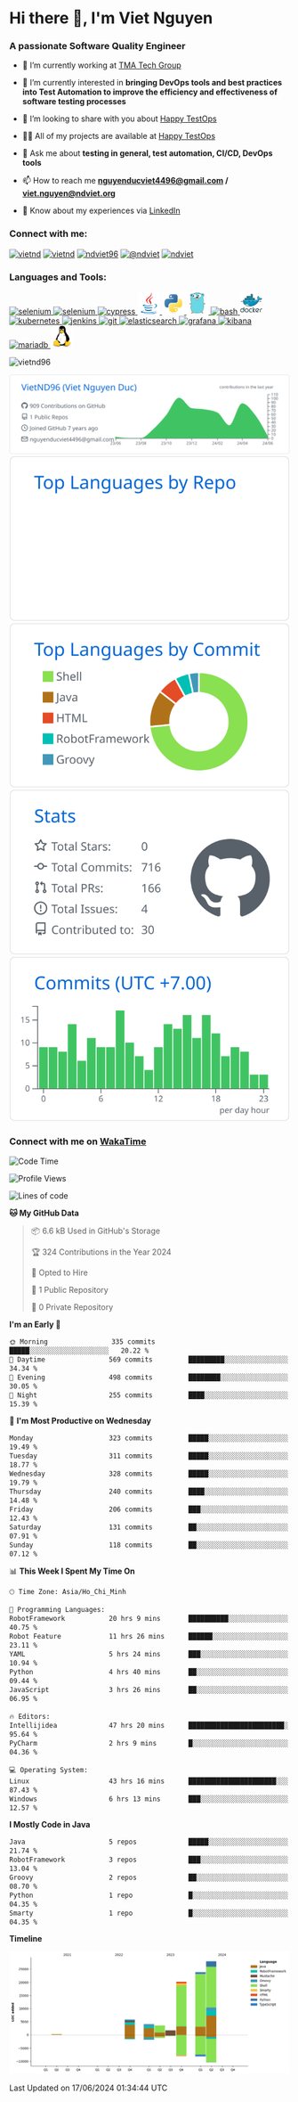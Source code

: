 <h1 align="left">Hi there 👋, I'm Viet Nguyen</h1>
<h3 align="left">A passionate Software Quality Engineer</h3>

- 🔭 I’m currently working at [TMA Tech Group](https://www.tmasolutions.vn/)

- 🌱 I’m currently interested in **bringing DevOps tools and best practices into Test Automation to improve the
  efficiency and effectiveness of software testing processes**

- 👯 I’m looking to share with you about [Happy TestOps](https://github.com/ndviet)

- 👨‍💻 All of my projects are available at [Happy TestOps](https://github.com/ndviet)

- 💬 Ask me about **testing in general, test automation, CI/CD, DevOps tools**

- 📫 How to reach me **nguyenducviet4496@gmail.com / viet.nguyen@ndviet.org**

- 📄 Know about my experiences via [LinkedIn](https://www.linkedin.com/in/vietnd96/)

<h3 align="left">Connect with me:</h3>
<p align="left">
<a href="https://linkedin.com/in/vietnd96" target="blank"><img align="center" src="https://raw.githubusercontent.com/rahuldkjain/github-profile-readme-generator/master/src/images/icons/Social/linked-in-alt.svg" alt="vietnd" height="30" width="40" /></a>
<a href="https://fb.com/vietnd96" target="blank"><img align="center" src="https://raw.githubusercontent.com/rahuldkjain/github-profile-readme-generator/master/src/images/icons/Social/facebook.svg" alt="vietnd" height="30" width="40" /></a>
<a href="https://instagram.com/vietnd96" target="blank"><img align="center" src="https://raw.githubusercontent.com/rahuldkjain/github-profile-readme-generator/master/src/images/icons/Social/instagram.svg" alt="ndviet96" height="30" width="40" /></a>
<a href="https://medium.com/@ndviet" target="blank"><img align="center" src="https://raw.githubusercontent.com/rahuldkjain/github-profile-readme-generator/master/src/images/icons/Social/medium.svg" alt="@ndviet" height="30" width="40" /></a>
<a href="https://dev.to/ndviet" target="blank"><img align="center" src="https://raw.githubusercontent.com/rahuldkjain/github-profile-readme-generator/master/src/images/icons/Social/devto.svg" alt="ndviet" height="30" width="40" /></a>
</p>

<h3 align="left">Languages and Tools:</h3>
<p align="left">  
  <a href="https://www.selenium.dev" target="_blank" rel="noreferrer"> <img src="https://raw.githubusercontent.com/SeleniumHQ/docker-selenium/trunk/logo.png" alt="selenium" width="40" height="40"/> </a> 
  <a href="https://playwright.dev" target="_blank" rel="noreferrer"> <img src="https://playwright.dev/img/playwright-logo.svg" alt="selenium" width="40" height="40"/> </a>  
  <a href="https://www.cypress.io" target="_blank" rel="noreferrer"> <img src="https://avatars.githubusercontent.com/u/8908513" alt="cypress" width="40" height="40"/> </a> 
  <a href="https://www.java.com" target="_blank" rel="noreferrer"> <img src="https://raw.githubusercontent.com/devicons/devicon/master/icons/java/java-original.svg" alt="java" width="40" height="40"/> </a>
  <a href="https://www.python.org" target="_blank" rel="noreferrer"> <img src="https://raw.githubusercontent.com/devicons/devicon/master/icons/python/python-original.svg" alt="python" width="40" height="40"/> </a>
  <a href="https://golang.org" target="_blank" rel="noreferrer"> <img src="https://raw.githubusercontent.com/devicons/devicon/master/icons/go/go-original.svg" alt="go" width="40" height="40"/> </a> 
  <a href="https://www.gnu.org/software/bash/" target="_blank" rel="noreferrer"> <img src="https://www.vectorlogo.zone/logos/gnu_bash/gnu_bash-icon.svg" alt="bash" width="40" height="40"/> </a>
  <a href="https://www.docker.com/" target="_blank" rel="noreferrer"> <img src="https://raw.githubusercontent.com/devicons/devicon/master/icons/docker/docker-original-wordmark.svg" alt="docker" width="40" height="40"/> </a>  
  <a href="https://kubernetes.io" target="_blank" rel="noreferrer"> <img src="https://www.vectorlogo.zone/logos/kubernetes/kubernetes-icon.svg" alt="kubernetes" width="40" height="40"/> </a>  
  <a href="https://www.jenkins.io" target="_blank" rel="noreferrer"> <img src="https://www.vectorlogo.zone/logos/jenkins/jenkins-icon.svg" alt="jenkins" width="40" height="40"/> </a> 
  <a href="https://git-scm.com/" target="_blank" rel="noreferrer"> <img src="https://www.vectorlogo.zone/logos/git-scm/git-scm-icon.svg" alt="git" width="40" height="40"/> </a> 
  <a href="https://www.elastic.co" target="_blank" rel="noreferrer"> <img src="https://www.vectorlogo.zone/logos/elastic/elastic-icon.svg" alt="elasticsearch" width="40" height="40"/> </a> 
  <a href="https://grafana.com" target="_blank" rel="noreferrer"> <img src="https://www.vectorlogo.zone/logos/grafana/grafana-icon.svg" alt="grafana" width="40" height="40"/> </a> 
  <a href="https://www.elastic.co/kibana" target="_blank" rel="noreferrer"> <img src="https://www.vectorlogo.zone/logos/elasticco_kibana/elasticco_kibana-icon.svg" alt="kibana" width="40" height="40"/> </a>
  <a href="https://mariadb.org/" target="_blank" rel="noreferrer"> <img src="https://www.vectorlogo.zone/logos/mariadb/mariadb-icon.svg" alt="mariadb" width="40" height="40"/> </a> 
  <a href="https://www.linux.org/" target="_blank" rel="noreferrer"> <img src="https://raw.githubusercontent.com/devicons/devicon/master/icons/linux/linux-original.svg" alt="linux" width="40" height="40"/> </a> 
</p>

<p align="left"> <img src="https://komarev.com/ghpvc/?username=vietnd96&label=GitHub%20Profile%20Views&color=0e75b6&style=flat" alt="vietnd96" /> </p>

[![](https://raw.githubusercontent.com/vietnd96/vietnd96/main/profile-summary-card-output/github/0-profile-details.svg)](#)
[![](https://raw.githubusercontent.com/vietnd96/vietnd96/main/profile-summary-card-output/github/1-repos-per-language.svg)](#)
[![](https://raw.githubusercontent.com/vietnd96/vietnd96/main/profile-summary-card-output/github/2-most-commit-language.svg)](#)
[![](https://raw.githubusercontent.com/vietnd96/vietnd96/main/profile-summary-card-output/github/3-stats.svg)](#)
[![](https://raw.githubusercontent.com/vietnd96/vietnd96/main/profile-summary-card-output/github/4-productive-time.svg)](#)

<h3 align="left">Connect with me on <a href="https://wakatime.com/@vietnd96" target="_blank" rel="noreferrer">
WakaTime</a> </h3>

<!--START_SECTION:waka-->
![Code Time](http://img.shields.io/badge/Code%20Time-1%2C053%20hrs%2050%20mins-blue)

![Profile Views](http://img.shields.io/badge/Profile%20Views-14-blue)

![Lines of code](https://img.shields.io/badge/From%20Hello%20World%20I%27ve%20Written-87.9%20thousand%20lines%20of%20code-blue)

**🐱 My GitHub Data** 

> 📦 6.6 kB Used in GitHub's Storage 
 > 
> 🏆 324 Contributions in the Year 2024
 > 
> 💼 Opted to Hire
 > 
> 📜 1 Public Repository 
 > 
> 🔑 0 Private Repository 
 > 
**I'm an Early 🐤** 

```text
🌞 Morning                335 commits         █████░░░░░░░░░░░░░░░░░░░░   20.22 % 
🌆 Daytime                569 commits         █████████░░░░░░░░░░░░░░░░   34.34 % 
🌃 Evening                498 commits         ████████░░░░░░░░░░░░░░░░░   30.05 % 
🌙 Night                  255 commits         ████░░░░░░░░░░░░░░░░░░░░░   15.39 % 
```
📅 **I'm Most Productive on Wednesday** 

```text
Monday                   323 commits         █████░░░░░░░░░░░░░░░░░░░░   19.49 % 
Tuesday                  311 commits         █████░░░░░░░░░░░░░░░░░░░░   18.77 % 
Wednesday                328 commits         █████░░░░░░░░░░░░░░░░░░░░   19.79 % 
Thursday                 240 commits         ████░░░░░░░░░░░░░░░░░░░░░   14.48 % 
Friday                   206 commits         ███░░░░░░░░░░░░░░░░░░░░░░   12.43 % 
Saturday                 131 commits         ██░░░░░░░░░░░░░░░░░░░░░░░   07.91 % 
Sunday                   118 commits         ██░░░░░░░░░░░░░░░░░░░░░░░   07.12 % 
```


📊 **This Week I Spent My Time On** 

```text
🕑︎ Time Zone: Asia/Ho_Chi_Minh

💬 Programming Languages: 
RobotFramework           20 hrs 9 mins       ██████████░░░░░░░░░░░░░░░   40.75 % 
Robot Feature            11 hrs 26 mins      ██████░░░░░░░░░░░░░░░░░░░   23.11 % 
YAML                     5 hrs 24 mins       ███░░░░░░░░░░░░░░░░░░░░░░   10.94 % 
Python                   4 hrs 40 mins       ██░░░░░░░░░░░░░░░░░░░░░░░   09.44 % 
JavaScript               3 hrs 26 mins       ██░░░░░░░░░░░░░░░░░░░░░░░   06.95 % 

🔥 Editors: 
Intellijidea             47 hrs 20 mins      ████████████████████████░   95.64 % 
PyCharm                  2 hrs 9 mins        █░░░░░░░░░░░░░░░░░░░░░░░░   04.36 % 

💻 Operating System: 
Linux                    43 hrs 16 mins      ██████████████████████░░░   87.43 % 
Windows                  6 hrs 13 mins       ███░░░░░░░░░░░░░░░░░░░░░░   12.57 % 
```

**I Mostly Code in Java** 

```text
Java                     5 repos             █████░░░░░░░░░░░░░░░░░░░░   21.74 % 
RobotFramework           3 repos             ███░░░░░░░░░░░░░░░░░░░░░░   13.04 % 
Groovy                   2 repos             ██░░░░░░░░░░░░░░░░░░░░░░░   08.70 % 
Python                   1 repo              █░░░░░░░░░░░░░░░░░░░░░░░░   04.35 % 
Smarty                   1 repo              █░░░░░░░░░░░░░░░░░░░░░░░░   04.35 % 
```



**Timeline**

![Lines of Code chart](https://raw.githubusercontent.com/VietND96/VietND96/main/assets/bar_graph.png)


 Last Updated on 17/06/2024 01:34:44 UTC
<!--END_SECTION:waka-->
